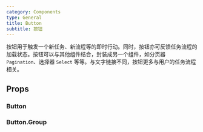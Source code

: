 ```yaml
---
category: Components
type: General
title: Button
subtitle: 按钮
---
```


按钮用于触发一个新任务、新流程等的即时行动。同时，按钮亦可反馈任务流程的加载状态。按钮可以与其他组件结合，封装成另一个组件，如分页器 `Pagination`、选择器 `Select` 等等。与文字链接不同，按钮更多与用户的任务流程相关。

## Props
### Button
### Button.Group
